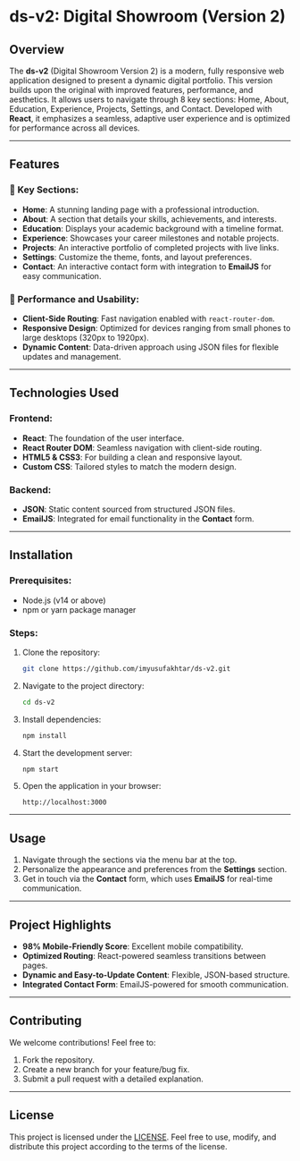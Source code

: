 # ds-v2: Digital Showroom (Version 2)

## Overview

The **ds-v2** (Digital Showroom Version 2) is a modern, fully responsive web application designed to present a dynamic digital portfolio. This version builds upon the original with improved features, performance, and aesthetics. It allows users to navigate through 8 key sections: Home, About, Education, Experience, Projects, Settings, and Contact. Developed with **React**, it emphasizes a seamless, adaptive user experience and is optimized for performance across all devices.

---

## Features

### 🔹 Key Sections:
- **Home**: A stunning landing page with a professional introduction.
- **About**: A section that details your skills, achievements, and interests.
- **Education**: Displays your academic background with a timeline format.
- **Experience**: Showcases your career milestones and notable projects.
- **Projects**: An interactive portfolio of completed projects with live links.
- **Settings**: Customize the theme, fonts, and layout preferences.
- **Contact**: An interactive contact form with integration to **EmailJS** for easy communication.

### 🔹 Performance and Usability:
- **Client-Side Routing**: Fast navigation enabled with `react-router-dom`.
- **Responsive Design**: Optimized for devices ranging from small phones to large desktops (320px to 1920px).
- **Dynamic Content**: Data-driven approach using JSON files for flexible updates and management.

---

## Technologies Used

### Frontend:
- **React**: The foundation of the user interface.
- **React Router DOM**: Seamless navigation with client-side routing.
- **HTML5 & CSS3**: For building a clean and responsive layout.
- **Custom CSS**: Tailored styles to match the modern design.

### Backend:
- **JSON**: Static content sourced from structured JSON files.
- **EmailJS**: Integrated for email functionality in the **Contact** form.

---

## Installation

### Prerequisites:
- Node.js (v14 or above)
- npm or yarn package manager

### Steps:
1. Clone the repository:
   ```bash
   git clone https://github.com/imyusufakhtar/ds-v2.git
   ```

2. Navigate to the project directory:
   ```bash
   cd ds-v2
   ```

3. Install dependencies:
   ```bash
   npm install
   ```

4. Start the development server:
   ```bash
   npm start
   ```

5. Open the application in your browser:
   ```
   http://localhost:3000
   ```

---

## Usage

1. Navigate through the sections via the menu bar at the top.
2. Personalize the appearance and preferences from the **Settings** section.
3. Get in touch via the **Contact** form, which uses **EmailJS** for real-time communication.

---

## Project Highlights

- **98% Mobile-Friendly Score**: Excellent mobile compatibility.
- **Optimized Routing**: React-powered seamless transitions between pages.
- **Dynamic and Easy-to-Update Content**: Flexible, JSON-based structure.
- **Integrated Contact Form**: EmailJS-powered for smooth communication.

---

## Contributing

We welcome contributions! Feel free to:
1. Fork the repository.
2. Create a new branch for your feature/bug fix.
3. Submit a pull request with a detailed explanation.

---

## License

This project is licensed under the [LICENSE](LICENSE). Feel free to use, modify, and distribute this project according to the terms of the license.
